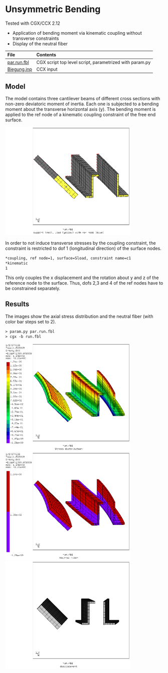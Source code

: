 # Unsymmetric Bending
Tested with CGX/CCX 2.12

+ Application of bending moment via kinematic coupling without transverse constraints
+ Display of the neutral fiber

File                           | Contents    
 :-------------                | :-------------
 [par.run.fbl](par.run.fbl)    | CGX script top level script, parametrized with param.py
 [Biegung.inp](Biegung.inp)    | CCX input

## Model

The model contains three cantilever beams of different cross sections with non-zero deviatoric moment of inertia. Each one is subjected to a bending moment about the transverse horizontal axis (y).
The bending moment is applied to the ref node of a kinematic coupling constraint of the free end surface.

<img src="Refs/mesh.png" width="400">

In order to not induce transverse stresses by the coupling constraint, the constraint is restricted to dof 1 (longitudinal direction) of the surface nodes.
```
*coupling, ref node=1, surface=Sload, constraint name=c1
*kinematic
1
```
This only couples the x displacement and the rotation about y and z of the reference node to the surface. Thus, dofs 2,3 and 4 of the ref nodes have to be constrained separately.

## Results

The images show the axial stress distribution and the neutral fiber (with color bar steps set to 2).
```
> param.py par.run.fbl
> cgx -b run.fbl
```
<img src="Refs/sxx.png"  width="400" title="Longitudinal stress."><img src="Refs/neutral.png"  width="400" title="Neutral fiber">
<img src="Refs/disp.png"  width="400" title="Displacement">
